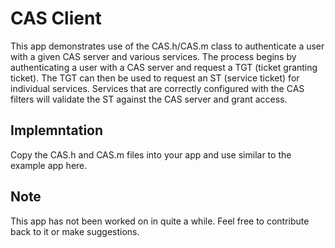 CAS Client
=========

This app demonstrates use of the CAS.h/CAS.m class to authenticate a user with a given CAS server and various services. The process begins by authenticating a user with a CAS server and request a TGT (ticket granting ticket). The TGT can then be used to request an ST (service ticket) for individual services. Services that are correctly configured with the CAS filters will validate the ST against the CAS server and grant access.

Implemntation
-------------------

Copy the CAS.h and CAS.m files into your app and use similar to the example app here.

Note
------

This app has not been worked on in quite a while. Feel free to contribute back to it or make suggestions.